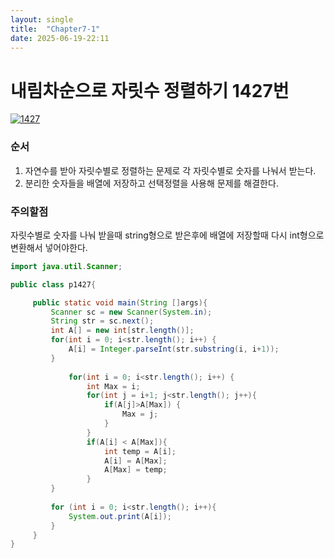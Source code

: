 ```yaml
---
layout: single
title:  "Chapter7-1"
date: 2025-06-19-22:11 
---
```


# 내림차순으로 자릿수 정렬하기 1427번

[![1427](https://github.com/user-attachments/assets/c60c2548-6d4f-4c93-9614-b84884138e46)](https://www.acmicpc.net/problem/1427)

### 순서
1. 자연수를 받아 자릿수별로 정렬하는 문제로 각 자릿수별로 숫자를 나눠서 받는다.  
2. 분리한 숫자들을 배열에 저장하고 선택정렬을 사용해 문제를 해결한다.  


### 주의할점
자릿수별로 숫자를 나눠 받을때 string형으로 받은후에 배열에 저장할때 다시 int형으로 변환해서 넣어야한다.  



```java
import java.util.Scanner;

public class p1427{

     public static void main(String []args){
         Scanner sc = new Scanner(System.in);
         String str = sc.next();
         int A[] = new int[str.length()];
         for(int i = 0; i<str.length(); i++) {
             A[i] = Integer.parseInt(str.substring(i, i+1));
         }
         
             for(int i = 0; i<str.length(); i++) {
                 int Max = i;
                 for(int j = i+1; j<str.length(); j++){
                     if(A[j]>A[Max]) {
                         Max = j;
                     }
                 }
                 if(A[i] < A[Max]){
                     int temp = A[i];
                     A[i] = A[Max];
                     A[Max] = temp;
                 }
         }
         
         for (int i = 0; i<str.length(); i++){
             System.out.print(A[i]);
         }            
     }
}
```
